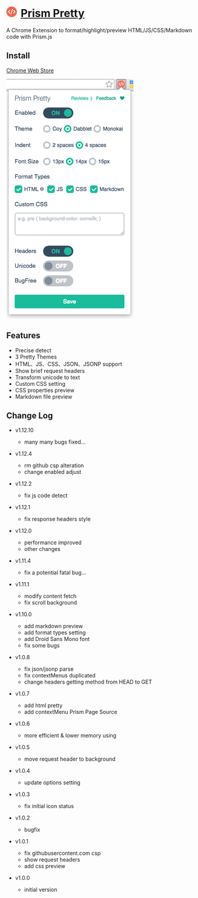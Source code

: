 ![](img/logo.png)[Prism Pretty](https://github.com/L3au/Prism-Pretty)
===
A Chrome Extension to format/highlight/preview HTML/JS/CSS/Markdown code with Prism.js

Install
---
[Chrome Web Store](https://chrome.google.com/webstore/detail/prism-pretty/hjjcdjnncffbbhlglkipjhljmocnehim)

![](img/screenshot.png)

Features
---
- Precise detect
- 3 Pretty Themes
- HTML、JS、CSS、JSON、JSONP support
- Show brief request headers
- Transform unicode to text
- Custom CSS setting
- CSS properties preview
- Markdown file preview


Change Log
---

- v1.12.10
  - many many bugs fixed...

- v1.12.4
  - rm github csp alteration
  - change enabled adjust

- v1.12.2
  - fix js code detect

- v1.12.1
  - fix response headers style

- v1.12.0
  - performance improved
  - other changes

- v1.11.4
  - fix a potential fatal bug...

- v1.11.1
  - modify content fetch
  - fix scroll background

- v1.10.0
  - add markdown preview
  - add format types setting
  - add Droid Sans Mono font
  - fix some bugs

- v1.0.8
  - fix json/jsonp parse
  - fix contextMenus duplicated
  - change headers getting method from HEAD to GET

- v1.0.7
  - add html pretty
  - add contextMenu Prism Page Source

- v1.0.6
  - more efficient & lower memory using

- v1.0.5
  - move request header to background

- v1.0.4
  - update options setting

- v1.0.3
  - fix initial icon status

- v1.0.2
  - bugfix

- v1.0.1
  - fix githubusercontent.com csp
  - show request headers
  - add css preview

- v1.0.0
  - initial version
